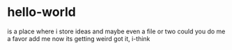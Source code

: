 # hello-world
is a place where i store ideas and maybe even a file or two
could you do me a favor
add me
now its getting weird
got it, i-think
